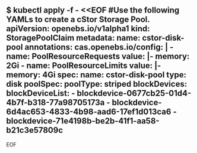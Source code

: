 $ kubectl apply -f - <<EOF
#Use the following YAMLs to create a cStor Storage Pool.
apiVersion: openebs.io/v1alpha1
kind: StoragePoolClaim
metadata:
  name: cstor-disk-pool
  annotations:
    cas.openebs.io/config: |
      - name: PoolResourceRequests
        value: |-
            memory: 2Gi
      - name: PoolResourceLimits
        value: |-
            memory: 4Gi
spec:
  name: cstor-disk-pool
  type: disk
  poolSpec:
    poolType: striped
  blockDevices:
    blockDeviceList:
    - blockdevice-0677cb25-01d4-4b7f-b318-77a98705173a
    - blockdevice-6d4ac653-4833-4b98-aad6-17ef1d013ca6
    - blockdevice-71e4198b-be2b-41f1-aa58-b21c3e57809c
---
EOF
